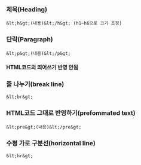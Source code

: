 ### 제목(Heading)
```&lt;h&gt;(내용)&lt;/h&gt; (h1~h6으로 크기 조정)```
### 단락(Paragraph)
```&lt;p&gt;(내용)&lt;/p&gt;```
#### HTML코드의 띄어쓰기 반영 안됨
### 줄 나누기(break line) 
```&lt;br&gt;```
### HTML코드 그대로 반영하기(prefommated text)
```&lt;pre&gt;(내용)&lt;/pre&gt;```
### 수평 가로 구분선(horizontal line) 
```&lt;hr&gt;```
